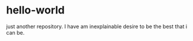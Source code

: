 # hello-world
just another repository.
I have am inexplainable desire to be the best that i can be.
